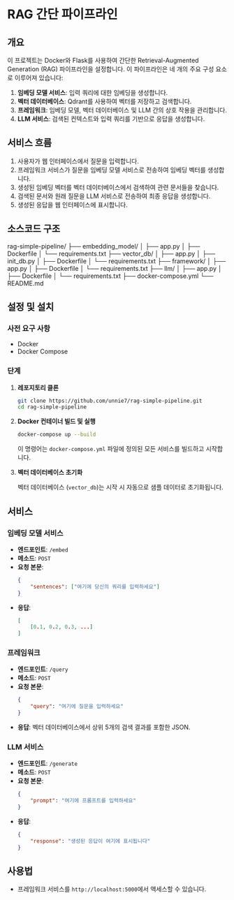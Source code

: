 # RAG 간단 파이프라인

## 개요

이 프로젝트는 Docker와 Flask를 사용하여 간단한 Retrieval-Augmented Generation (RAG) 파이프라인을 설정합니다. 이 파이프라인은 네 개의 주요 구성 요소로 이루어져 있습니다:

1. **임베딩 모델 서비스**: 입력 쿼리에 대한 임베딩을 생성합니다.
2. **벡터 데이터베이스**: Qdrant를 사용하여 벡터를 저장하고 검색합니다.
3. **프레임워크**: 임베딩 모델, 벡터 데이터베이스 및 LLM 간의 상호 작용을 관리합니다.
4. **LLM 서비스**: 검색된 컨텍스트와 입력 쿼리를 기반으로 응답을 생성합니다.

## 서비스 흐름

1. 사용자가 웹 인터페이스에서 질문을 입력합니다.
2. 프레임워크 서비스가 질문을 임베딩 모델 서비스로 전송하여 임베딩 벡터를 생성합니다.
3. 생성된 임베딩 벡터를 벡터 데이터베이스에서 검색하여 관련 문서들을 찾습니다.
4. 검색된 문서와 원래 질문을 LLM 서비스로 전송하여 최종 응답을 생성합니다.
5. 생성된 응답을 웹 인터페이스에 표시합니다.

## 소스코드 구조

rag-simple-pipeline/
├── embedding_model/
│   ├── app.py
│   ├── Dockerfile
│   └── requirements.txt
├── vector_db/
│   ├── app.py
│   ├── init_db.py
│   ├── Dockerfile
│   └── requirements.txt
├── framework/
│   ├── app.py
│   ├── Dockerfile
│   └── requirements.txt
├── llm/
│   ├── app.py
│   ├── Dockerfile
│   └── requirements.txt
├── docker-compose.yml
└── README.md



## 설정 및 설치

### 사전 요구 사항

- Docker
- Docker Compose

### 단계

1. **레포지토리 클론**

    ```sh
    git clone https://github.com/unnie7/rag-simple-pipeline.git
    cd rag-simple-pipeline
    ```

2. **Docker 컨테이너 빌드 및 실행**

    ```sh
    docker-compose up --build
    ```

    이 명령어는 `docker-compose.yml` 파일에 정의된 모든 서비스를 빌드하고 시작합니다.

3. **벡터 데이터베이스 초기화**

    벡터 데이터베이스 (`vector_db`)는 시작 시 자동으로 샘플 데이터로 초기화됩니다.

## 서비스

### 임베딩 모델 서비스

- **엔드포인트**: `/embed`
- **메소드**: `POST`
- **요청 본문**:
    ```json
    {
        "sentences": ["여기에 당신의 쿼리를 입력하세요"]
    }
    ```
- **응답**:
    ```json
    [
        [0.1, 0.2, 0.3, ...]
    ]
    ```

### 프레임워크

- **엔드포인트**: `/query`
- **메소드**: `POST`
- **요청 본문**:
    ```json
    {
        "query": "여기에 질문을 입력하세요"
    }
    ```
- **응답**: 벡터 데이터베이스에서 상위 5개의 검색 결과를 포함한 JSON.

### LLM 서비스

- **엔드포인트**: `/generate`
- **메소드**: `POST`
- **요청 본문**:
    ```json
    {
        "prompt": "여기에 프롬프트를 입력하세요"
    }
    ```
- **응답**:
    ```json
    {
        "response": "생성된 응답이 여기에 표시됩니다"
    }
    ```

## 사용법

- 프레임워크 서비스를 `http://localhost:5000`에서 액세스할 수 있습니다.
